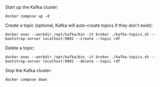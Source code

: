 Start up the Kafka cluster:

```shell
docker compose up -d
```

Create a topic (optional, Kafka will auto-create topics if they don't exist):

```shell
docker exec --workdir /opt/kafka/bin -it broker ./kafka-topics.sh --bootstrap-server localhost:9092 --create --topic rdf
```

Delete a topic:

```shell
docker exec --workdir /opt/kafka/bin -it broker ./kafka-topics.sh --bootstrap-server localhost:9092 --delete --topic rdf
```

Stop the Kafka cluster:

```shell
docker compose down
```
